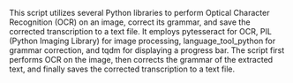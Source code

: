 This script utilizes several Python libraries to perform Optical Character Recognition (OCR) on an image, correct its grammar, and save the corrected transcription to a text file. It employs pytesseract for OCR, PIL (Python Imaging Library) for image processing, language_tool_python for grammar correction, and tqdm for displaying a progress bar. The script first performs OCR on the image, then corrects the grammar of the extracted text, and finally saves the corrected transcription to a text file.
